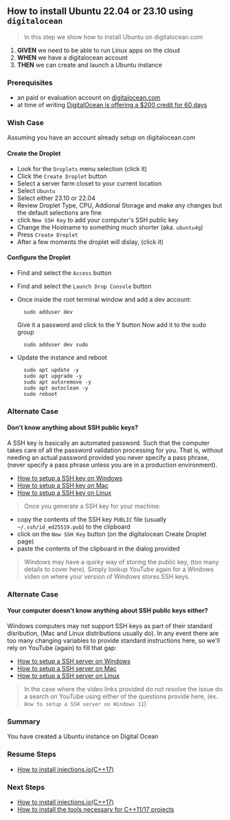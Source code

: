 ## How to install Ubuntu 22.04 or 23.10 using `digitalocean`
> In this step we show how to install Ubuntu on digitalocean.com

 1. **GIVEN** we need to be able to run Linux apps on the cloud
 2. **WHEN** we have a digitalocean account  
 3. **THEN** we can create and launch a Ubuntu instance

### Prerequisites
- an paid or evaluation account on [digitalocean.com](https://www.digitalocean.com)
- at time of writing [DigitalOcean is offering a $200 credit for 60 days](https://www.digitalocean.com)

### Wish Case
Assuming you have an account already setup on digitalocean.com
#### Create the Droplet
- Look for the `Droplets` menu selection (click it)
- Click the `Create Droplet` button
- Select a server farm closet to your current location
- Select `Ubuntu`
- Select either 23.10 or 22.04
- Review Droplet Type, CPU, Addional Storage and make any changes but the default selections are fine
- click `New SSH Key` to add your computer's SSH public key
- Change the Hostname to something much shorter (aka. `ubuntu4g`)
- Press `Create Droplet`
- After a few moments the droplet will dislay, (click it)
#### Configure the Droplet
- Find and select the `Access` button
- Find and select the `Launch Drop Console` button 
- Once inside the root terminal window and add a dev account:

		sudo adduser dev

	Give it a password and click to the Y button
	Now add it to the sudo group

		sudo adduser dev sudo

- Update the instance and reboot

		sudo apt update -y
		sudo apt upgrade -y
		sudo apt autoremove -y
		sudo apt autoclean -y
		sudo reboot 
		
### Alternate Case
#### Don't know anything about SSH public keys?
A SSH key is basically an automated password. Such that the computer takes care of all the password validation processing for you. That is, without needing an actual password provided you never specify a pass phrase, (never specify a pass phrase unless you are in a production environment).
- [How to setup a SSH key on Windows](https://www.youtube.com/watch?v=oAbYL3bktMA)
- [How to setup a SSH key on Mac](https://www.youtube.com/watch?v=a6tbQRNyfss)
- [How to setup a SSH key on Linux](https://www.youtube.com/watch?v=eUwOlc9HfZs)
> Once you generate a SSH key for your machine:
- copy the contents of the SSH key `PUBLIC` file (usually `~/.ssh/id_ed25519.pub`) to the clipboard
- click on the `New SSH Key` button (on the digitalocean Create Droplet page)
- paste the contents of the clipboard in the dialog provided
> Windows may have a quirky way of storing the public key, (too many details to cover here). Simply lookup YouTube again for a Windows video on where your version of Windows stores SSH keys.

### Alternate Case
#### Your computer doesn't know anything about SSH public keys either?
Windows computers may not support SSH keys as part of their standard disribution, (Mac and Linux distributions usually do). In any event there are too many changing variables to provide standard instructions here, so we'll rely on YouTube (again) to fill that gap:
- [How to setup a SSH server on Windows](https://www.youtube.com/watch?v=KLN2bY0dTtQ)
- [How to setup a SSH server on Mac](https://www.youtube.com/watch?v=h8zq6rGjSKA)
- [How to setup a SSH server on Linux](https://www.youtube.com/watch?v=Wlmne44M6fQ)
> In the case where the video links provided do not resolve the issue do a search on YouTube using either of the questions provide here, (ex. `How to setup a SSH server on Windows 11`)

### Summary
You have created a Ubuntu instance on Digital Ocean

### Resume Steps

- [How to install injections.io(C++17)](https://github.com/perriera/injections)

### Next Steps

- [How to install injections.io(C++17)](https://github.com/perriera/injections)
- [How to install the tools necessary for C++11/17 projects](https://github.com/perriera/for_interfaces/blob/main/cpp/README.md)
